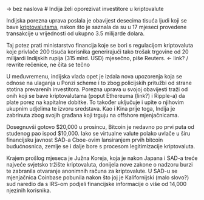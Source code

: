 -> bez naslova # Indija želi oporezivat investitore u kriptovalute

Indijska porezna uprava poslala je obavijest desecima tisuća ljudi koji se bave [kriptovalutama][cc], nakon što je saznala da su u 17 mjeseci provedene transakcije u vrijednosti od ukupno 3.5 milijarde dolara.

Taj potez prati ministarstvo financija koje se bori s regulacijom kriptovaluta koje privlače 200 tisuća korisnika generirajući tako trošak trgovine od 20 milijardi Indijskih rupija (315 mlrd. USD) mjesečno, piše Reuters. <- link? / rewrite rečenice, ne čita se tečno

U međuvremenu, indijska vlada opet je izdala nova upozorenja koja se odnose na ulaganja u Ponzi scheme i to zbog policijskih pritužbi od strane stotina prevarenih investitora. Porezna uprava u svojoj obavijesti traži od onih koji se bave kriptovalutama (poput Ethereuma (link?) i Ripple-a) da plate porez na kapitalne dobitke. To također uključuje i upite o njihovim ukupnim udjelima te izvoru sredstava. Kao i Kina prije toga, Indija je zabrinuta zbog svojih građana koji trguju na offshore mjenjačnicama. 

Dosegnuvši gotovo $20,000 u prosincu, Bitcoin je nedavno po prvi puta od studenog pao ispod $10,000. Iako se virtualne valute polako uvlače u širu financijsku javnost SAD-a Cboe-ovim lansiranjem prvih bitcoin budućnosnica, zemlje se i dalje bore s procesom legitimizacije kriptovaluta.

Krajem prošlog mjeseca je Južna Koreja, koja je nakon Japana i SAD-a treće najveće svjetsko tržište kriptovaluta, donijela nove zakone o nadzoru burzi te zabranila otvaranje anonimnih računa za kriptovalute. U SAD-u se mjenjačnica Coinbase pobunila nakon što joj je Kalifornijski (malo slovo?) sud naredio da s IRS-om podjeli financijske informacije o više od 14,000 njezinih korisnika.

[cc]: https://bitfalls.com/hr/2017/08/20/cryptocurrency/
